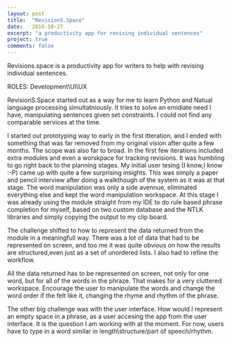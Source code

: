 ```yaml
---
layout: post
title:  "RevisionS.Space"
date:   2016-10-27
excerpt: "a productivity app for revising individual sentences"
project: true
comments: false
---
```

Revisions.space is a productivity app for writers to help with revising individual sentences.

ROLES: Development\UI\UX

RevisionS.Space started out as a way for me to learn Python and Natual language processing simultatniously. It tries to solve an emidiate need I have, manipulating sentences given set constraints. I could not find any comparable services at the time.

I started out prototyping way to early in the first itteration, and I ended with something that was far removed from my original vision after quite a few months. The scope was also far to broad. In the first few iterations included extra modules and even a worskpace for tracking revisions. It was humbling to go right back to the planning stages. My initial user tesing (I know,I know :-P) came up with quite a few surprising insights. This was simply a paper and pencil interview after doing a walkthough of the system as it was at that stage. The word manipulation was only a side avennue, eliminated everything else and kept the word manipulation workspace. At this stage I was already using the module straight from my IDE to do rule based phrase completion for myself, based on two custom database and the NTLK libraries and simply copying the output to my clip board. 

The challenge shifted to how to represent the data returned from the module in a meaningfull way.
There was a lot of data that had to be represented on screen, and too me it was quite obvious on how the results are structured,even just as a set of unordered lists. I also had to refine the workflow.

All the data returned has to be represented on screen, not only for one word, but for all of the words in the phraze. That makes for a very cluttered workspace. Encourage the user to manipulate the words and change the word order if the felt like it, changing the rhyme and rhythm of the phrase.

The other big challenge was with the user interface. How would I represent an empty space in a phrase, as a user accesing the app from the user interface. It is the question I am working with at the moment. For now, users have to type in a word similar in length\structure/part of speech/rhythm.
